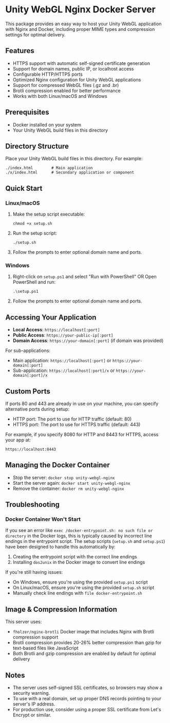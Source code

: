 # Unity WebGL Nginx Docker Server

This package provides an easy way to host your Unity WebGL application with Nginx and Docker, including proper MIME types and compression settings for optimal delivery.

## Features

- HTTPS support with automatic self-signed certificate generation
- Support for domain names, public IP, or localhost access
- Configurable HTTP/HTTPS ports
- Optimized Nginx configuration for Unity WebGL applications
- Support for compressed WebGL files (.gz and .br)
- Brotli compression enabled for better performance
- Works with both Linux/macOS and Windows

## Prerequisites

- Docker installed on your system
- Your Unity WebGL build files in this directory

## Directory Structure

Place your Unity WebGL build files in this directory. For example:
```
./index.html        # Main application
./x/index.html      # Secondary application or component
```

## Quick Start

### Linux/macOS

1. Make the setup script executable:
   ```
   chmod +x setup.sh
   ```

2. Run the setup script:
   ```
   ./setup.sh
   ```

3. Follow the prompts to enter optional domain name and ports.

### Windows

1. Right-click on `setup.ps1` and select "Run with PowerShell" 
   OR
   Open PowerShell and run:
   ```
   .\setup.ps1
   ```

2. Follow the prompts to enter optional domain name and ports.

## Accessing Your Application

- **Local Access**: `https://localhost[:port]`
- **Public Access**: `https://your-public-ip[:port]`
- **Domain Access**: `https://your-domain[:port]` (if domain was provided)

For sub-applications:
- Main application: `https://localhost[:port]` or `https://your-domain[:port]`
- Sub-application: `https://localhost[:port]/x` or `https://your-domain[:port]/x`

## Custom Ports

If ports 80 and 443 are already in use on your machine, you can specify alternative ports during setup:
- HTTP port: The port to use for HTTP traffic (default: 80)
- HTTPS port: The port to use for HTTPS traffic (default: 443)

For example, if you specify 8080 for HTTP and 8443 for HTTPS, access your app at:
```
https://localhost:8443
```

## Managing the Docker Container

- Stop the server: `docker stop unity-webgl-nginx`
- Start the server again: `docker start unity-webgl-nginx`
- Remove the container: `docker rm unity-webgl-nginx`

## Troubleshooting

### Docker Container Won't Start

If you see an error like `exec /docker-entrypoint.sh: no such file or directory` in the Docker logs, this is typically caused by incorrect line endings in the entrypoint script. The setup scripts (`setup.sh` and `setup.ps1`) have been designed to handle this automatically by:

1. Creating the entrypoint script with the correct line endings
2. Installing `dos2unix` in the Docker image to convert line endings

If you're still having issues:
- On Windows, ensure you're using the provided `setup.ps1` script
- On Linux/macOS, ensure you're using the provided `setup.sh` script
- Manually check line endings with `file docker-entrypoint.sh`

## Image & Compression Information

This server uses:
- `fholzer/nginx-brotli` Docker image that includes Nginx with Brotli compression support
- Brotli compression provides 20-26% better compression than gzip for text-based files like JavaScript
- Both Brotli and gzip compression are enabled by default for optimal delivery

## Notes

- The server uses self-signed SSL certificates, so browsers may show a security warning.
- To use with a real domain, set up proper DNS records pointing to your server's IP address.
- For production use, consider using a proper SSL certificate from Let's Encrypt or similar. 